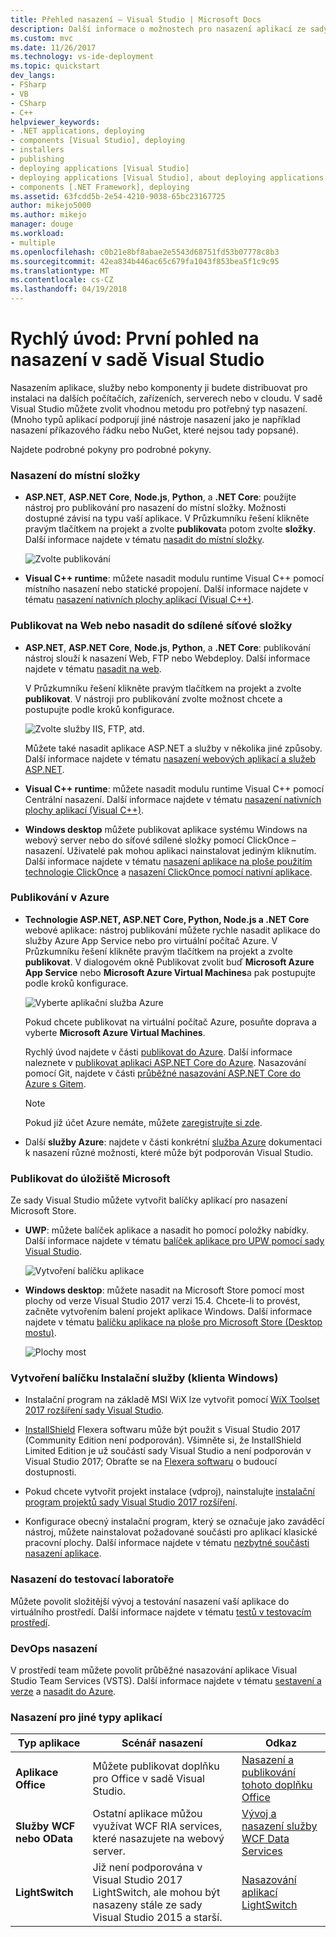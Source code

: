 ```yaml
---
title: Přehled nasazení – Visual Studio | Microsoft Docs
description: Další informace o možnostech pro nasazení aplikací ze sady Visual Studio.
ms.custom: mvc
ms.date: 11/26/2017
ms.technology: vs-ide-deployment
ms.topic: quickstart
dev_langs:
- FSharp
- VB
- CSharp
- C++
helpviewer_keywords:
- .NET applications, deploying
- components [Visual Studio], deploying
- installers
- publishing
- deploying applications [Visual Studio]
- deploying applications [Visual Studio], about deploying applications
- components [.NET Framework], deploying
ms.assetid: 63fcdd5b-2e54-4210-9038-65bc23167725
author: mikejo5000
ms.author: mikejo
manager: douge
ms.workload:
- multiple
ms.openlocfilehash: c0b21e8bf8abae2e5543d68751fd53b07778c8b3
ms.sourcegitcommit: 42ea834b446ac65c679fa1043f853bea5f1c9c95
ms.translationtype: MT
ms.contentlocale: cs-CZ
ms.lasthandoff: 04/19/2018
---
```

# <a name="quickstart-first-look-at-deployment-in-visual-studio"></a>Rychlý úvod: První pohled na nasazení v sadě Visual Studio

Nasazením aplikace, služby nebo komponenty ji budete distribuovat pro instalaci na dalších počítačích, zařízeních, serverech nebo v cloudu. V sadě Visual Studio můžete zvolit vhodnou metodu pro potřebný typ nasazení. (Mnoho typů aplikací podporují jiné nástroje nasazení jako je například nasazení příkazového řádku nebo NuGet, které nejsou tady popsané).

Najdete podrobné pokyny pro podrobné pokyny.

### <a name="deploy-to-local-folder"></a>Nasazení do místní složky

- **ASP.NET**, **ASP.NET Core**, **Node.js**, **Python**, a **.NET Core**: použijte nástroj pro publikování pro nasazení do místní složky. Možnosti dostupné závisí na typu vaší aplikace. V Průzkumníku řešení klikněte pravým tlačítkem na projekt a zvolte **publikovat**a potom zvolte **složky**. Další informace najdete v tématu [nasadit do místní složky](quickstart-deploy-to-local-folder.md).

    ![Zvolte publikování](../deployment/media/quickstart-publish.png)

- **Visual C++ runtime**: můžete nasadit modulu runtime Visual C++ pomocí místního nasazení nebo statické propojení. Další informace najdete v tématu [nasazení nativních plochy aplikací (Visual C++)](/cpp/ide/deploying-native-desktop-applications-visual-cpp). 

### <a name="publish-to-web-or-deploy-to-network-share"></a>Publikovat na Web nebo nasadit do sdílené síťové složky

- **ASP.NET**, **ASP.NET Core**, **Node.js**, **Python**, a **.NET Core**: publikování nástroj slouží k nasazení Web, FTP nebo Webdeploy. Další informace najdete v tématu [nasadit na web](quickstart-deploy-to-a-web-site.md).

    V Průzkumníku řešení klikněte pravým tlačítkem na projekt a zvolte **publikovat**. V nástroji pro publikování zvolte možnost chcete a postupujte podle kroků konfigurace.

    ![Zvolte služby IIS, FTP, atd.](../deployment/media/quickstart-publish-iis-ftp.png)

    Můžete také nasadit aplikace ASP.NET a služby v několika jiné způsoby. Další informace najdete v tématu [nasazení webových aplikací a služeb ASP.NET](http://www.asp.net/aspnet/overview/deployment).

- **Visual C++ runtime**: můžete nasadit modulu runtime Visual C++ pomocí Centrální nasazení. Další informace najdete v tématu [nasazení nativních plochy aplikací (Visual C++)](/cpp/ide/deploying-native-desktop-applications-visual-cpp). 

- **Windows desktop** můžete publikovat aplikace systému Windows na webový server nebo do síťové sdílené složky pomocí ClickOnce – nasazení. Uživatelé pak mohou aplikaci nainstalovat jediným kliknutím. Další informace najdete v tématu [nasazení aplikace na ploše použitím technologie ClickOnce](how-to-publish-a-clickonce-application-using-the-publish-wizard.md) a [nasazení ClickOnce pomocí nativní aplikace](/cpp/ide/clickonce-deployment-for-visual-cpp-applications).

### <a name="publish-to-azure"></a>Publikování v Azure

- **Technologie ASP.NET, ASP.NET Core, Python, Node.js a .NET Core** webové aplikace: nástroj publikování můžete rychle nasadit aplikace do služby Azure App Service nebo pro virtuální počítač Azure. V Průzkumníku řešení klikněte pravým tlačítkem na projekt a zvolte **publikovat**. V dialogovém okně Publikovat zvolit buď **Microsoft Azure App Service** nebo **Microsoft Azure Virtual Machines**a pak postupujte podle kroků konfigurace.

    ![Vyberte aplikační služba Azure](../deployment/media/quickstart-publish-azure.png "vyberte aplikační služba Azure")

    Pokud chcete publikovat na virtuální počítač Azure, posuňte doprava a vyberte **Microsoft Azure Virtual Machines**.

    Rychlý úvod najdete v části [publikovat do Azure](quickstart-deploy-to-azure.md). Další informace naleznete v [publikovat aplikaci ASP.NET Core do Azure](/aspnet/core/tutorials/publish-to-azure-webapp-using-vs). Nasazování pomocí Git, najdete v části [průběžné nasazování ASP.NET Core do Azure s Gitem](/aspnet/core/publishing/azure-continuous-deployment).

    > [!NOTE]
    > Pokud již účet Azure nemáte, můžete [zaregistrujte si zde](https://azure.microsoft.com/free/?ref=microsoft.com&utm_source=microsoft.com&utm_medium=doc&utm_campaign=visualstudio).

- Další **služby Azure**: najdete v části konkrétní [služba Azure](/azure/#pivot=products) dokumentaci k nasazení různé možnosti, které může být podporován Visual Studio.

### <a name="publish-to-microsoft-store"></a>Publikovat do úložiště Microsoft

Ze sady Visual Studio můžete vytvořit balíčky aplikací pro nasazení Microsoft Store.

- **UWP**: můžete balíček aplikace a nasadit ho pomocí položky nabídky. Další informace najdete v tématu [balíček aplikace pro UPW pomocí sady Visual Studio](/windows/uwp/packaging/packaging-uwp-apps).

    ![Vytvoření balíčku aplikace](../deployment/media/feature-tour-create-app-package.jpg)

- **Windows desktop**: můžete nasadit na Microsoft Store pomocí most plochy od verze Visual Studio 2017 verzi 15.4. Chcete-li to provést, začněte vytvořením balení projekt aplikace Windows. Další informace najdete v tématu [balíčku aplikace na ploše pro Microsoft Store (Desktop mostu)](/windows/uwp/porting/desktop-to-uwp-packaging-dot-net).

    ![Plochy most](../deployment/media/feature-tour-desktop-bridge.png)

### <a name="create-an-installer-package-windows-client"></a>Vytvoření balíčku Instalační služby (klienta Windows)

- Instalační program na základě MSI WiX lze vytvořit pomocí [WiX Toolset 2017 rozšíření sady Visual Studio](https://marketplace.visualstudio.com/items?itemName=RobMensching.WixToolsetVisualStudio2017Extension).

- [InstallShield](https://www.flexerasoftware.com/producer/products/software-installation/installshield-software-installer/tab/requirements) Flexera softwaru může být použit s Visual Studio 2017 (Community Edition není podporován). Všimněte si, že InstallShield Limited Edition je už součástí sady Visual Studio a není podporován v Visual Studio 2017; Obraťte se na [Flexera softwaru](http://learn.flexerasoftware.com/content/IS-EVAL-InstallShield-Limited-Edition-Visual-Studio) o budoucí dostupnosti.

- Pokud chcete vytvořit projekt instalace (vdproj), nainstalujte [instalační program projektů sady Visual Studio 2017 rozšíření](https://marketplace.visualstudio.com/items?itemName=VisualStudioProductTeam.MicrosoftVisualStudio2017InstallerProjects#overview).

- Konfigurace obecný instalační program, který se označuje jako zaváděcí nástroj, můžete nainstalovat požadované součásti pro aplikací klasické pracovní plochy. Další informace najdete v tématu [nezbytné součásti nasazení aplikace](../deployment/application-deployment-prerequisites.md).

### <a name="deploy-to-test-lab"></a>Nasazení do testovací laboratoře

Můžete povolit složitější vývoj a testování nasazení vaší aplikace do virtuálního prostředí. Další informace najdete v tématu [testů v testovacím prostředí](../test/lab-management/using-a-lab-environment-for-your-application-lifecycle.md).

### <a name="devops-deployment"></a>DevOps nasazení

V prostředí team můžete povolit průběžné nasazování aplikace Visual Studio Team Services (VSTS). Další informace najdete v tématu [sestavení a verze](/vsts/build-release/index) a [nasadit do Azure](/vsts/deploy-azure/index).

### <a name="deployment-for-other-app-types"></a>Nasazení pro jiné typy aplikací

| Typ aplikace | Scénář nasazení | Odkaz |
| --- | --- | --- |
| **Aplikace Office** | Můžete publikovat doplňku pro Office v sadě Visual Studio. | [Nasazení a publikování tohoto doplňku Office](https://dev.office.com/docs/add-ins/publish/publish) |
| **Služby WCF nebo OData**  | Ostatní aplikace můžou využívat WCF RIA services, které nasazujete na webový server. | [Vývoj a nasazení služby WCF Data Services](/dotnet/framework/data/wcf/developing-and-deploying-wcf-data-services) |
| **LightSwitch** | Již není podporována v Visual Studio 2017 LightSwitch, ale mohou být nasazeny stále ze sady Visual Studio 2015 a starší. | [Nasazování aplikací LightSwitch](http://msdn.microsoft.com/Library/4818d933-295c-4ecc-9148-7ad9ca28dcdb) | 

